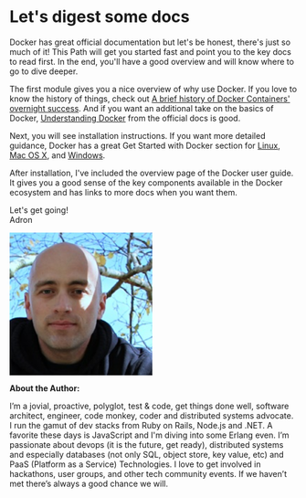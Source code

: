 # Let's digest some docs

Docker has great official documentation but let's be honest, there's just so much of it! This Path will get you started fast and point you to the key docs to read first. In the end, you'll have a good overview and will know where to go to dive deeper.

The first module gives you a nice overview of why use Docker. If you love to know the history of things, check out [A brief history of Docker Containers' overnight success](http://searchservervirtualization.techtarget.com/feature/A-brief-history-of-Docker-Containers-overnight-success). And if you want an additional take on the basics of Docker, [Understanding Docker](https://docs.docker.com/introduction/understanding-docker/) from the official docs is good.

Next, you will see installation instructions. If you want more detailed guidance, Docker has a great Get Started with Docker section for [Linux](https://docs.docker.com/linux/started/), [Mac OS X](https://docs.docker.com/mac/started/), and [Windows](https://docs.docker.com/windows/started/).

After installation, I've included the overview page of the Docker user guide. It gives you a good sense of the key components available in the Docker ecosystem and has links to more docs when you want them.

Let's get going!  
Adron

<img src="https://raw.githubusercontent.com/outlearn-content/docker-docs-digested/master/assets/adron-hall.jpg" alt="Adron Hall" style="width:250px;height:250px" align="left">

<br clear="all">

**About the Author:**

I’m a jovial, proactive, polyglot, test & code, get things done well, software architect, engineer, code monkey, coder and distributed systems advocate. I run the gamut of dev stacks from Ruby on Rails, Node.js and .NET. A favorite these days is JavaScript and I'm diving into some Erlang even. I’m passionate about devops (it is the future, get ready), distributed systems and especially databases (not only SQL, object store, key value, etc) and PaaS (Platform as a Service) Technologies. I love to get involved in hackathons, user groups, and other tech community events. If we haven’t met there’s always a good chance we will.
